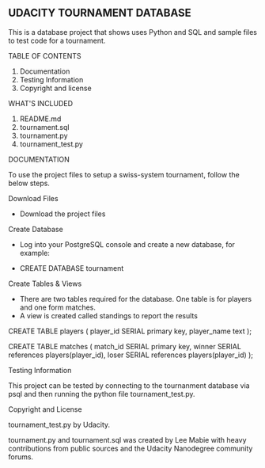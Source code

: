 UDACITY TOURNAMENT DATABASE
---------------------------

This is a database project that shows uses Python and SQL and sample files to test code for a tournament.

TABLE OF CONTENTS

1. Documentation
2. Testing Information
3. Copyright and license

WHAT'S INCLUDED

1. README.md
2. tournament.sql
3. tournament.py
4. tournament_test.py

DOCUMENTATION

To use the project files to setup a swiss-system tournament, follow the below steps.

Download Files

- Download the project files

Create Database

- Log into your PostgreSQL console and create a new database, for example:

- CREATE DATABASE tournament 

Create Tables & Views

- There are two tables required for the database.  One table is for players and one form matches.
- A view is created called standings to report the results

CREATE TABLE players (
    player_id SERIAL primary key, 
    player_name text
    );

CREATE TABLE matches (
    match_id SERIAL primary key, 
    winner SERIAL references players(player_id), 
    loser SERIAL references players(player_id)
    );

Testing Information

This project can be tested by connecting to the tournanment database via psql and then running the python file tournament_test.py.

Copyright and License

tournament_test.py by Udacity.

tournament.py and tournament.sql was created by Lee Mabie with heavy contributions from public sources and the Udacity Nanodegree community forums.
